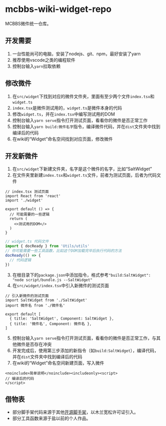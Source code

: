 <!--
 * @Author: Salt
 * @Date: 2022-07-10 00:22:02
 * @LastEditors: Salt
 * @LastEditTime: 2022-07-24 00:41:08
 * @Description: 说明文档
 * @FilePath: \mcbbs-wiki-widget-repo\README.md
-->
# mcbbs-wiki-widget-repo

MCBBS微件统一仓库。

## 开发需要

1. 一台性能尚可的电脑，安装了nodejs、git、npm，最好安装了yarn
2. 推荐使用vscode之类的编程软件
3. 控制台输入`yarn`拉取依赖

## 修改微件

1. 在`src/widget`下找到对应的微件文件夹，里面有至少两个文件`index.tsx`和`widget.ts`
2. `index.tsx`是微件测试用的，`widget.ts`是微件本身的代码
3. 修改`widget.ts`，并在`index.tsx`中编写测试用的DOM
4. 控制台输入`yarn serve`指令打开测试页面，看看你的微件是否正常工作
5. 控制台输入`yarn build:微件名字`指令，编译微件代码，并在`dist`文件夹中找到编译后的代码
6. 在wiki的“Widget”命名空间找到对应页面，修改微件

## 开发新微件

1. 在`src/widget`下新建文件夹，名字是这个微件的名字，比如“SaltWidget”
2. 在文件夹里新建`index.tsx`和`widget.ts`文件，前者为测试页面，后者为代码文件
```tsx
// index.tsx 测试页面
import React from 'react'
import './widget'

export default () => {
  // 可能需要的一些逻辑
  return (
    <>测试用的DOM</>
  )
}
```
```ts
// widget.ts 代码文件
import { docReady } from 'Utils/utils'
// 你可能需要一些工具函数，比如这个DOM加载完毕后执行代码的方法
docReady(() => {
  // 代码逻辑
})
```
3. 在根目录下的`package.json`中添加指令，格式参考`"build:SaltWidget": "node script/bundle.js --SaltWidget"`
4. 在`src/widget/index.tsx`中引入新微件的测试页面
```tsx
// 引入新微件的测试页面
import SaltWidget from './SaltWidget'
import 微件名 from './微件名'

export default [
  { title: 'SaltWidget', Component: SaltWidget },
  { title: '微件名', Component: 微件名 },
]
```
5. 控制台输入`yarn serve`指令打开测试页面，看看你的微件是否正常工作，与其他微件是否存在冲突
6. 开发完成后，使用第三步添加的新指令（如`build:SaltWidget`），编译代码，并在`dist`文件夹中找到编译后的代码
7. 在wiki的“Widget”命名空间新建页面，写入微件
```wikitext
<noinclude>简单说明</noinclude><includeonly><script>
// 编译后的代码
</script>
```

## 借物表

- 部分脚手架代码来源于其他[开源脚手架](https://gitee.com/moushu/ms-esbuild-react-scaffold)，以木兰宽松许可证引入。
- 部分工具函数来源于盐以前的个人作品。